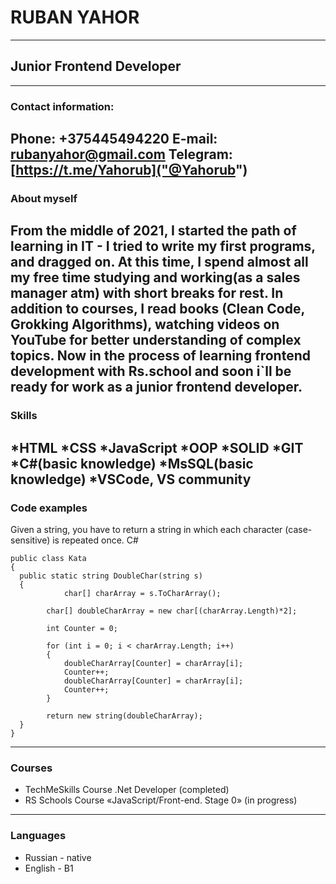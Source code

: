 # RUBAN YAHOR
---
## Junior Frontend Developer 
---
### Contact information:

**Phone:** +375445494220
**E-mail:** rubanyahor@gmail.com
**Telegram:** [https://t.me/Yahorub]("@Yahorub")
---
### About myself
From the middle of 2021, I started the path of learning in IT - I tried to write my first programs, and dragged on.
At this time, I spend almost all my free time studying and working(as a sales manager atm) with short breaks for rest. 
In addition to courses, I read books (Clean Code, Grokking Algorithms), watching videos on YouTube for 
better understanding of complex topics. Now in the process of learning frontend development with Rs.school and soon i`ll be 
ready for work as a junior frontend developer.
---
### Skills
*HTML
*CSS
*JavaScript
*OOP
*SOLID
*GIT
*C#(basic knowledge)
*MsSQL(basic knowledge)
*VSCode, VS community
---
### Code examples
Given a string, you have to return a string in which each character (case-sensitive) is repeated once.
C#
```
public class Kata
{
  public static string DoubleChar(string s)
  {
            char[] charArray = s.ToCharArray();

        char[] doubleCharArray = new char[(charArray.Length)*2];

        int Counter = 0;

        for (int i = 0; i < charArray.Length; i++)
        {
            doubleCharArray[Counter] = charArray[i];
            Counter++;  
            doubleCharArray[Counter] = charArray[i];
            Counter++;
        }

        return new string(doubleCharArray); 
  }
}
```
---
### Courses
* TechMeSkills Course .Net Developer (completed)
* RS Schools Course «JavaScript/Front-end. Stage 0» (in progress)
---
### Languages
* Russian - native
* English - B1 
